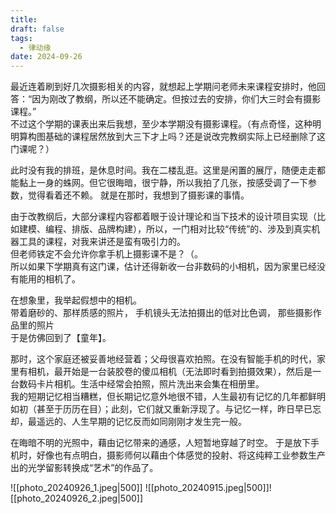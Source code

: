 ```yaml
---
title: 
draft: false
tags:
  - 律动缘
date: 2024-09-26
---
```

最近连着刷到好几次摄影相关的内容，就想起上学期问老师未来课程安排时，他回答：“因为刚改了教纲，所以还不能确定。但按过去的安排，你们大三时会有摄影课程。”   
不过这个学期的课表出来后我想，至少本学期没有摄影课程。（有点奇怪，这种明明算构图基础的课程居然放到大三下才上吗？还是说改完教纲实际上已经删除了这门课呢？） 

此时没有我的排班，是休息时间。我在二楼乱逛。这里是闲置的展厅，随便走走都能黏上一身的蛛网。但它很晦暗，很宁静，所以我拍了几张，按感受调了一下参数，觉得看着还不赖。 就是在那时，我想到了摄影课的事情。 

由于改教纲后，大部分课程内容都着眼于设计理论和当下技术的设计项目实现（比如建模、编程、排版、品牌构建），所以，一门相对比较“传统”的、涉及到真实机器工具的课程，对我来讲还是蛮有吸引力的。  
但老师铁定不会允许你拿手机上摄影课不是？（。  
所以如果下学期真有这门课，估计还得新收一台非数码的小相机，因为家里已经没有能用的相机了。 

在想象里，我举起假想中的相机。   
带着磨砂的、那样质感的照片， 手机镜头无法拍摄出的低对比色调， 那些摄影作品里的照片  
于是仿佛回到了【童年】。  

那时，这个家庭还被妥善地经营着；父母很喜欢拍照。在没有智能手机的时代，家里有相机，最开始是一台装胶卷的傻瓜相机（无法即时看到拍摄效果），然后是一台数码卡片相机。生活中经常会拍照，照片洗出来会集在相册里。  
我的短期记忆相当糟糕，但长期记忆意外地很不错，人生最初有记忆的几年都鲜明如初（甚至于历历在目）；此刻，它们就又重新浮现了。与记忆一样，昨日早已忘却，最遥远的、人生早期的记忆反而如同刚刚才发生完一般。  

在晦暗不明的光照中，藉由记忆带来的通感，人短暂地穿越了时空。 于是放下手机时，好像也有点明白，摄影师何以藉由个体感觉的投射、将这纯粹工业参数生产出的光学留影转换成“艺术”的作品了。

![[photo_20240926_1.jpeg|500]]
![[photo_20240915.jpeg|500]]![[photo_20240926_2.jpeg|500]]
